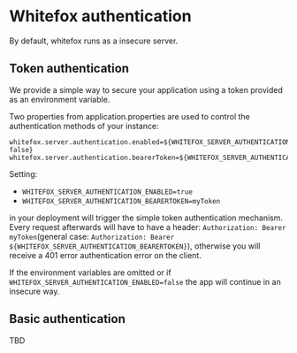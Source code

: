 # Whitefox authentication

By default, whitefox runs as a insecure server.

## Token authentication

We provide a simple way to secure your application using a token provided as an environment variable.

Two properties from application.properties are used to control the authentication methods of your instance:

```properties
whitefox.server.authentication.enabled=${WHITEFOX_SERVER_AUTHENTICATION_ENABLED:-false}
whitefox.server.authentication.bearerToken=${WHITEFOX_SERVER_AUTHENTICATION_BEARERTOKEN}
```

Setting:
- `WHITEFOX_SERVER_AUTHENTICATION_ENABLED=true`
- `WHITEFOX_SERVER_AUTHENTICATION_BEARERTOKEN=myToken`

in your deployment will trigger the simple token authentication mechanism.
Every request afterwards will have to have a header: `Authorization: Bearer myToken`(general case: `Authorization: Bearer ${WHITEFOX_SERVER_AUTHENTICATION_BEARERTOKEN}`), 
otherwise you will receive a 401 error authentication error on the client.

If the environment variables are omitted or if `WHITEFOX_SERVER_AUTHENTICATION_ENABLED=false` the app will continue in an insecure way.

## Basic authentication
TBD